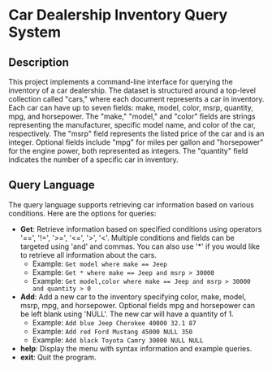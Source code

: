 # Car Dealership Inventory Query System

## Description
This project implements a command-line interface for querying the inventory of a car dealership. The dataset is structured around a top-level collection called "cars," 
where each document represents a car in inventory. Each car can have up to seven fields: make, model, color, msrp, quantity, mpg, and horsepower. The "make," "model," 
and "color" fields are strings representing the manufacturer, specific model name, and color of the car, respectively. The "msrp" field represents the listed price of 
the car and is an integer. Optional fields include "mpg" for miles per gallon and "horsepower" for the engine power, both represented as integers. The "quantity" field 
indicates the number of a specific car in inventory.

## Query Language
The query language supports retrieving car information based on various conditions. Here are the options for queries:
- **Get**: Retrieve information based on specified conditions using operators '==', '!=', '>=', '<=', '>', '<'. Multiple conditions and fields can be targeted
  using 'and' and commas. You can also use '*' if you would like to retrieve all information about the cars.
    - Example: `Get model where make == Jeep`
    - Example: `Get * where make == Jeep and msrp > 30000`
    - Example: `Get model,color where make == Jeep and msrp > 30000 and quantity > 0`
- **Add**: Add a new car to the inventory specifying color, make, model, msrp, mpg, and horsepower. Optional fields mpg and horsepower can be left blank using 'NULL'.
  The new car will have a quantity of 1.
    - Example: `Add blue Jeep Cherokee 40000 32.1 87`
    - Example: `Add red Ford Mustang 45000 NULL 350`
    - Example: `Add black Toyota Camry 30000 NULL NULL`
- **help**: Display the menu with syntax information and example queries.
- **exit**: Quit the program.
